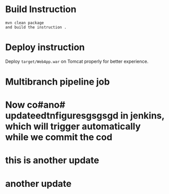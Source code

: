 

# Build Instruction


```
mvn clean package
and build the instruction .
```

# Deploy instruction

Deploy ```target/WebApp.war``` on Tomcat properly for better experience.
# Multibranch pipeline job
# Now co#ano# updateedtnfiguresgsgsgd in jenkins, which will trigger automatically while we commit the cod
# this is another update
# another update
